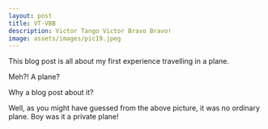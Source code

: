 ```yaml
---
layout: post
title: VT-VBB
description: Victor Tango Victor Bravo Bravo!
image: assets/images/pic19.jpeg
---
```


This blog post is all about my first experience travelling in a plane.

Meh?! A plane?

Why a blog post about it?

Well, as you might have guessed from the above picture, it was no ordinary plane. Boy was it a private plane!
